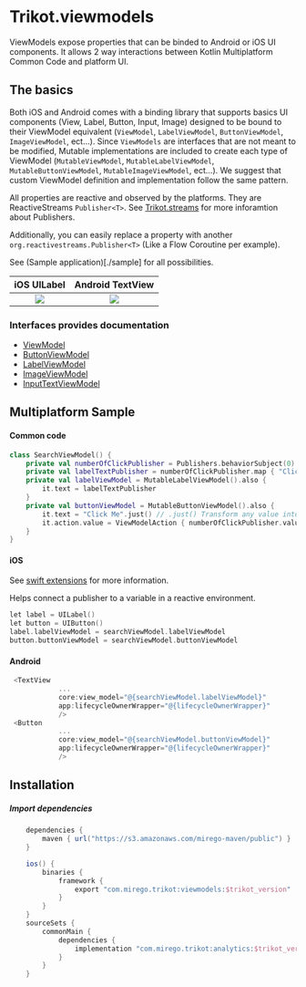 # Trikot.viewmodels

ViewModels expose properties that can be binded to Android or iOS UI components. It allows 2 way interactions between Kotlin Multiplatform Common Code and platform UI.

## The basics

Both iOS and Android comes with a binding library that supports basics UI components (View, Label, Button, Input, Image) designed to be bound to their ViewModel equivalent (`ViewModel`, `LabelViewModel`, `ButtonViewModel`, `ImageViewModel`, ect...). Since `ViewModels` are interfaces that are not meant to be modified, Mutable implementations are included to create each type of ViewModel (`MutableViewModel`, `MutableLabelViewModel`, `MutableButtonViewModel`, `MutableImageViewModel`, ect...). We suggest that custom ViewModel definition and implementation follow the same pattern.

All properties are reactive and observed by the platforms. They are ReactiveStreams `Publisher<T>`. See [Trikot.streams](https://github.com/mirego/trikot/tree/master/trikot-streams) for more inforamtion about Publishers.

Additionally, you can easily replace a property with another `org.reactivestreams.Publisher<T>` (Like a Flow Coroutine per example).

See (Sample application)[./sample] for all possibilities.

|            iOS UILabel             |             Android TextView              |
| :--------------------------------: | :---------------------------------------: |
| ![](./documentation/ios-label.png) | ![](./documentation/android-textview.png) |

### Interfaces provides documentation
- [ViewModel](./viewmodels/src/commonMain/kotlin/com/mirego/trikot/viewmodels/ViewModel.kt)
- [ButtonViewModel](./viewmodels/src/commonMain/kotlin/com/mirego/trikot/viewmodels/ButtonViewModel.kt)
- [LabelViewModel](./viewmodels/src/commonMain/kotlin/com/mirego/trikot/viewmodels/LabelViewModel.kt)
- [ImageViewModel](./viewmodels/src/commonMain/kotlin/com/mirego/trikot/viewmodels/ImageViewModel.kt)
- [InputTextViewModel](./viewmodels/src/commonMain/kotlin/com/mirego/trikot/viewmodels/InputTextViewModel.kt)

## Multiplatform Sample

#### Common code

```kotlin
class SearchViewModel() {
    private val numberOfClickPublisher = Publishers.behaviorSubject(0)
    private val labelTextPublisher = numberOfClickPublisher.map { "Clicked $it times" }
    private val labelViewModel = MutableLabelViewModel().also {
        it.text = labelTextPublisher
    }
    private val buttonViewModel = MutableButtonViewModel().also {
        it.text = "Click Me".just() // .just() Transform any value into Single Publisher of this value
        it.action.value = ViewModelAction { numberOfClickPublisher.value += 1 }.just()
    }
}
```

#### iOS

See [swift extensions](./swift-extensions/README.md) for more information.

Helps connect a publisher to a variable in a reactive environment.

```kotlin
let label = UILabel()
let button = UIButton()
label.labelViewModel = searchViewModel.labelViewModel
button.buttonViewModel = searchViewModel.buttonViewModel
```

#### Android

```kotlin
 <TextView
            ...
            core:view_model="@{searchViewModel.labelViewModel}"
            app:lifecycleOwnerWrapper="@{lifecycleOwnerWrapper}"
            />
 <Button
            ...
            core:view_model="@{searchViewModel.buttonViewModel}"
            app:lifecycleOwnerWrapper="@{lifecycleOwnerWrapper}"
            />
```

## Installation

##### Import dependencies

```groovy
    dependencies {
        maven { url("https://s3.amazonaws.com/mirego-maven/public") }
    }

    ios() {
        binaries {
            framework {
                export "com.mirego.trikot:viewmodels:$trikot_version"
            }
        }
    }
    sourceSets {
        commonMain {
            dependencies {
                implementation "com.mirego.trikot:analytics:$trikot_version"
            }
        }
    }
```
